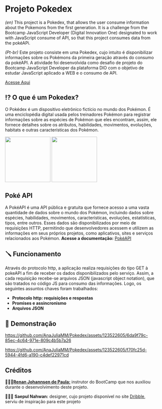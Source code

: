 # Projeto Pokedex
*(en)*
This project is a Pokedex, that allows the user consume information about the Pokemons from the  first generation. It is a challenge from the Bootcamp JavaScript Developer (Digital Innovation One) designated to work with JavaScript consume of API, so that this project consumes data from the pokéAPi.

*(Pt-br)*
Este projeto consiste em uma Pokedex, cujo intuito é disponibilizar informações sobre os Pokémons da primeira geração através do consumo da pokéAPI. A atividade foi desenvolvida como desafio de projeto do Bootcamp JavaScript Developer da plataforma DIO com o objetivo de estudar JavaScript aplicado a WEB e o consumo de API. 

<a href='https://pokemonspokedex.netlify.app/index.html'>Acesse Aqui</a>

## ⁉️ O que é um Pokedex? 
O Pokédex é um dispositivo eletrônico fictício no mundo dos Pokémon. É uma enciclopédia digital usada pelos treinadores Pokémon para registrar informações sobre as espécies de Pokémon que eles encontram, assim, ele fornece detalhes sobre os atributos, habilidades, movimentos, evoluções, habitats e outras características dos Pokémon.
<div style= "display: inline-block">
  <img height="150" src="https://github.com/AnaJuliaMM/Pokedex/assets/123522605/e2b3b8f5-f110-4021-b3d7-22366f607e18"></img>
  <img height="150" src="https://github-production-user-asset-6210df.s3.amazonaws.com/123522605/252809195-23284e83-8dc6-4390-9dc7-6ab164a9ec8e.gif"></img>
</div>

## Poké API 
A PokéAPI é uma API pública e gratuita que fornece acesso a uma vasta quantidade de dados sobre o mundo dos Pokémon, incluindo dados sobre espécies, habilidades, movimentos, características, evoluções, estatísticas, tipos, entre outros. Esses dados são disponibilizados por meio de requisições HTTP, permitindo que desenvolvedores acessem e utilizem as informações em seus próprios projetos, como aplicativos, sites e serviços relacionados aos Pokémon.
**Acesse a documentação:** <a href="https://pokeapi.co/docs/v2"> PokéAPI</a> 

## 🪛 Funcionamento 
Através do protocolo http, a aplicação realiza requisições do tipo GET à pokeAPI a fim de receber os dados disponibilizados pelo serviço. Assim, a cada requisição recebe-se arquivos JSON (javascript object notation), que são tratados no código JS para consumo das informações. Logo, os seguintes assuntos chaves foram trabalhados:
- **Protocolo http: requisições e respostas**
- **Promises e assincronismo**
- **Arquivos JSON**
  


## 📸 Demonstração 


https://github.com/AnaJuliaMM/Pokedex/assets/123522605/6da9f79c-85ec-4c64-971e-809c4b5b7a26



https://github.com/AnaJuliaMM/Pokedex/assets/123522605/f70fc25d-5944-4fd6-a190-c4def22971cd





## Créditos 

👨🏽‍💻<a href="https://www.linkedin.com/in/renanjpaula/">**Renan Johannsen de Paula:**</a>  instrutor do BootCamp que nos auxiliou durante o desenvolvimento deste projeto.

🧑🏽‍🎨 **Saepul Nahwan:** designer, cujo projeto disponível no site <a href="https://dribbble.com/following">Dribble</a>, serviu de inspiração para este projeto



